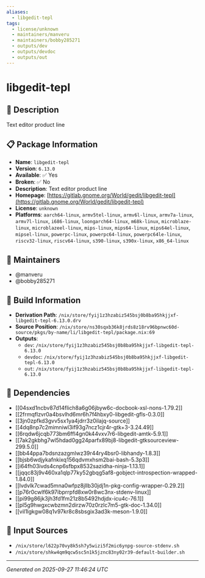 ```yaml
---
aliases:
  - libgedit-tepl
tags:
  - license/unknown
  - maintainers/manveru
  - maintainers/bobby285271
  - outputs/dev
  - outputs/devdoc
  - outputs/out
---
```


# libgedit-tepl

## 📝 Description

Text editor product line

## 📋 Package Information

- **Name**: `libgedit-tepl`
- **Version**: `6.13.0`
- **Available**: ✅ Yes
- **Broken**: ✅ No
- **Description**: Text editor product line
- **Homepage**: [https://gitlab.gnome.org/World/gedit/libgedit-tepl](https://gitlab.gnome.org/World/gedit/libgedit-tepl)
- **License**: `unknown`
- **Platforms**: `aarch64-linux`, `armv5tel-linux`, `armv6l-linux`, `armv7a-linux`, `armv7l-linux`, `i686-linux`, `loongarch64-linux`, `m68k-linux`, `microblaze-linux`, `microblazeel-linux`, `mips-linux`, `mips64-linux`, `mips64el-linux`, `mipsel-linux`, `powerpc-linux`, `powerpc64-linux`, `powerpc64le-linux`, `riscv32-linux`, `riscv64-linux`, `s390-linux`, `s390x-linux`, `x86_64-linux`
## 👥 Maintainers

- @manveru
- @bobby285271


## 🔧 Build Information

- **Derivation Path**: `/nix/store/fyij1z3hzabiz545bsj0b8ba95hkjjxf-libgedit-tepl-6.13.0.drv`
- **Source Position**: `/nix/store/ns30sqxb36k8jrds8z18rv96bpnwc60d-source/pkgs/by-name/li/libgedit-tepl/package.nix:69`
- **Outputs**:
  - `dev`:  `/nix/store/fyij1z3hzabiz545bsj0b8ba95hkjjxf-libgedit-tepl-6.13.0`
  - `devdoc`:  `/nix/store/fyij1z3hzabiz545bsj0b8ba95hkjjxf-libgedit-tepl-6.13.0`
  - `out`:  `/nix/store/fyij1z3hzabiz545bsj0b8ba95hkjjxf-libgedit-tepl-6.13.0`

## 🔗 Dependencies

- [[04sxd1ncbv87d14flich8a6g06jbyw6c-docbook-xsl-nons-1.79.2]]
- [[2frmqflzvr0a4bsvlhd6mr6h7f4hbxy0-libgedit-gfls-0.3.0]]
- [[3jn0zpfkd3gvv5sx1ya4jdrr3z0ilajq-source]]
- [[4dq8np7c2mimniwl3if93g7ncz1cjr4r-gtk+3-3.24.49]]
- [[6rqdw6jcqb773bm6ffl4gn0k44vxv7r6-libgedit-amtk-5.9.1]]
- [[7ak2gkbhg7wl5hdad0gg24parfx89bj8-libgedit-gtksourceview-299.5.0]]
- [[bb44ppa7bdsnzazgmlwz39r44ry4bsr0-libhandy-1.8.3]]
- [[bjsb6wdjykafnkixq156qdvmxhsm2bai-bash-5.3p3]]
- [[i64fh03ivds4cnp6sfbpx8532sazidha-ninja-1.13.1]]
- [[jqqc83j9v460xa1qlp77ky52gbqg5af8-gobject-introspection-wrapped-1.84.0]]
- [[lvdvlk7cwad5mna0wfpz8jllb30jdj1n-pkg-config-wrapper-0.29.2]]
- [[p76r0cwlf6k97ibprrpfd8xw0r8wc3nx-stdenv-linux]]
- [[pi99g86jk3jh3fd1fm21z8b5492hdjdx-icu4c-76.1]]
- [[pl5g9hwgxcwbzmn2dirzw70z0rzlc7m5-gtk-doc-1.34.0]]
- [[vil1lgkgw08q1v97kr8c8sbsgix3ad3k-meson-1.9.0]]

## 📁 Input Sources

- `/nix/store/l622p70vy8k5sh7y5wizi5f2mic6ynpg-source-stdenv.sh`
- `/nix/store/shkw4qm9qcw5sc5n1k5jznc83ny02r39-default-builder.sh`

---
*Generated on 2025-09-27 11:46:24 UTC*
